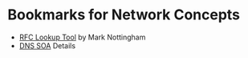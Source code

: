 # Bookmarks for Network Concepts

- [RFC Lookup Tool](https://everyrfc.org/) by Mark Nottingham
- [DNS SOA](https://intodns.com/) Details
